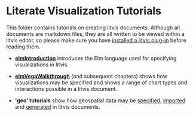 # Literate Visualization Tutorials

This folder contains tutorials on creating litvis documents.
Although all documents are markdown files, they are all written to be viewed within a litvis editor, so please make sure you have [installed a litvis plug-in](../../software/README.md) before reading them.

*   **[elmIntroduction](elmIntroduction1.md)** introduces the Elm language used for specifying visualizations in litvis.

-   **[elmVegaWalkthrough](elmVegaWalkthrough1.md)** (and subsequent chapters) shows how visualizations may be specified and shows a range of chart types and interactions possible in a litvis document.

*   **'geo' tutorials** show how geospatial data may be [specified](geoFormats.md), [imported](geoImporting.md) and [generated](geoGenerating.md) in litvis documents.

